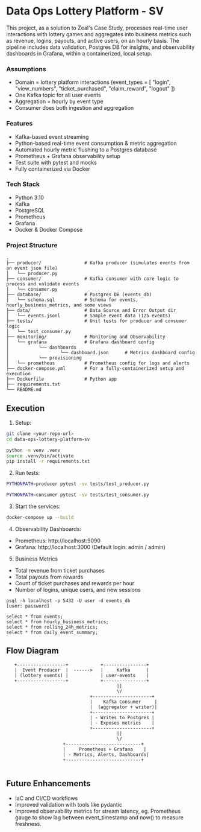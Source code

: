 # Data Ops Lottery Platform - SV

This project, as a solution to Zeal's Case Study, processes real-time user interactions with lottery games and aggregates into business metrics such as revenue, logins, payouts, and active users, on an hourly basis. 
The pipeline includes data validation, Postgres DB for insights, and observability dashboards in Grafana, within a containerized, local setup.

### Assumptions

*	Domain = lottery platform interactions (event_types = [ "login", "view_numbers", "ticket_purchased", "claim_reward", "logout" ])
*	One Kafka topic for all user events
*	Aggregation = hourly by event type
*	Consumer does both ingestion and aggregation

### Features

*	Kafka-based event streaming
*	Python-based real-time event consumption & metric aggregation
*	Automated hourly metric flushing to a Postgres database
*	Prometheus + Grafana observability setup
*	Test suite with pytest and mocks
*	Fully containerized via Docker

### Tech Stack

*	Python 3.10
*	Kafka
*	PostgreSQL
*	Prometheus
*	Grafana
*	Docker & Docker Compose

### Project Structure
```
.
├── producer/                # Kafka producer (simulates events from an event json file)
│   └── producer.py
├── consumer/                # Kafka consumer with core logic to process and validate events
│   └── consumer.py
├── database/                # Postgres DB (events_db)
│   └── schema.sql           # Schema for events, hourly_business_metrics, and some views
├── data/                    # Data Source and Error Output dir
│   └── events.jsonl         # Sample event data (125 events)
├── tests/                   # Unit tests for producer and consumer logic
│   └── test_consumer.py
├── monitoring/              # Monitoring and Observability
│   └── grafana              # Grafana dashboard config
│           └── dashboards
│                   └── dashboard.json      # Metrics dashboard config
│           └── provisioning
│   └── prometheus           # Prometheus config for logs and alerts
├── docker-compose.yml       # For a fully-containerized setup and execution
├── Dockerfile               # Python app
├── requirements.txt         
└── README.md
```

## Execution
1. Setup:
```bash
git clone <your-repo-url>
cd data-ops-lottery-platform-sv

python -m venv .venv
source .venv/bin/activate
pip install -r requirements.txt
```

2. Run tests:
```bash
PYTHONPATH=producer pytest -sv tests/test_producer.py

PYTHONPATH=consumer pytest -sv tests/test_consumer.py
```

3. Start the services:
```bash
docker-compose up --build
```

4. Observability Dashboards:

*	Prometheus: http://localhost:9090
*	Grafana: http://localhost:3000 (Default login: admin / admin)

5. Business Metrics
* Total revenue from ticket purchases
* Total payouts from rewards
* Count of ticket purchases and rewards per hour
* Number of logins, unique users, and new sessions
```
psql -h localhost -p 5432 -U user -d events_db
[user: password]

select * from events;
select * from hourly_business_metrics;
select * from rolling_24h_metrics;
select * from daily_event_summary;
```

## Flow Diagram
```
   +------------------+            +----------------+
   |  Event Producer  |  ------>   |     Kafka      |
   | (lottery events) |            | user-events    |
   +------------------+            +----------------+
                                         ||
                                         \/
                               +----------------------+
                               |    Kafka Consumer     |
                               |  (aggregator + writer)|
                               +----------------------+
                               | - Writes to Postgres |
                               | - Exposes metrics    |
                               +----------------------+
                                         ||
                                         \/
                     +----------------------------+
                     |     Prometheus + Grafana    |
                     | - Metrics, Alerts, Dashboards|
                     +----------------------------+
   
```

## Future Enhancements
* IaC and CI/CD workflows
* Improved validation with tools like pydantic
* Improved observability metrics for stream latency, eg. Prometheus gauge to show lag between event_timestamp and now() to measure freshness.
